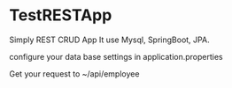 # TestRESTApp
Simply REST CRUD App
It use Mysql, SpringBoot, JPA.

configure your data base settings in application.properties

Get your request to ~/api/employee

